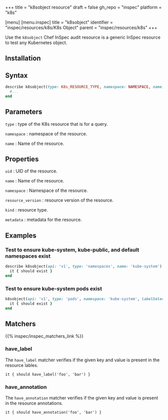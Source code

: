 +++
title = "k8sobject resource"
draft = false
gh_repo = "inspec"
platform = "k8s"

[menu]
  [menu.inspec]
    title = "k8sobject"
    identifier = "inspec/resources/k8s/K8s Object"
    parent = "inspec/resources/k8s"
+++


Use the `k8sobject` Chef InSpec audit resource is a generic InSpec resource to test any Kubernetes object.

## Installation

## Syntax

```ruby
describe k8sobject(type: K8s_RESOURCE_TYPE, namespace: NAMESPACE, name: RESOURCE_NAME) do
  #...
end
```

## Parameters

`type`
: type of the K8s resource that is for a query.

`namespace`
: namespace of the resource.

`name`
: Name of the resource.

## Properties

`uid`
: UID of the resource.

`name`
: Name of the resource.

`namespace`
: Namespace of the resource.

`resource_version`
: resource version of the resource.

`kind`
: resource type.

`metadata`
: metadata for the resource.

## Examples

### Test to ensure kube-system, kube-public, and default namespaces exist

```ruby
describe k8sobject(api: 'v1', type: 'namespaces', name: 'kube-system') do
  it { should exist }
end
```

### Test to ensure kube-system pods exist

```ruby
k8sobject(api: 'v1', type: 'pods', namespace: 'kube-system', labelSelector: 'k8s-app=kube-proxy') do
  it { should exist }
end
```

## Matchers

{{% inspec/inspec_matchers_link %}}

### have_label

The `have_label` matcher verifies if the given key and value is present in the resource lables.

    it { should have_label('foo', 'bar') }

### have_annotation

The `have_annotation` matcher verifies if the given key and value is present in the resource annotations.

    it { should have_annotation('foo', 'bar') }
